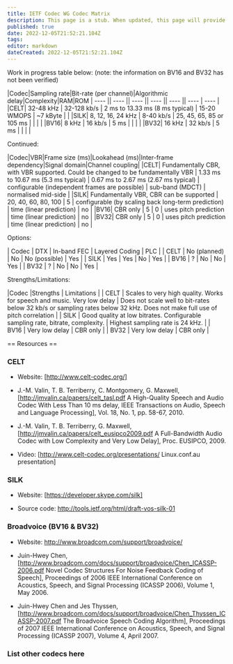 ```yaml
---
title: IETF Codec WG Codec Matrix
description: This page is a stub. When updated, this page will provide technical information about a number of codecs that might be considered for re-use by the Codec WG.
published: true
date: 2022-12-05T21:52:21.104Z
tags: 
editor: markdown
dateCreated: 2022-12-05T21:52:21.104Z
---
```


Work in progress table below:
(note: the information on BV16 and BV32 has not been verified)

|Codec|Sampling rate|Bit-rate (per channel)|Algorithmic delay|Complexity|RAM|ROM
| ---- || ---- || ---- || ---- || ---- || ---- | ---- |
|CELT| 32-48 kHz | 32-128 kb/s | 2 ms to 13.33 ms (8 ms typical) | 15-20 WMOPS | ~7 kByte |  |
|SILK| 8, 12, 16, 24 kHz | 8-40 kb/s | 25, 45, 65, 85 or 105 ms | | | |
|BV16| 8 kHz | 16 kb/s | 5 ms | | | |
|BV32| 16 kHz | 32 kb/s | 5 ms | | | |

Continued:

|Codec|VBR|Frame size (ms)|Lookahead (ms)|Inter-frame dependency|Signal domain|Channel coupling|
|CELT| Fundamentally CBR, with VBR supported. Could be changed to be fundamentally VBR | 1.33 ms to 10.67 ms (5.3 ms typical) | 0.67 ms to 2.67 ms (2.67 ms typical) | configurable (independent frames are possible) | sub-band (MDCT) | normalised mid-side |
|SILK| Fundamentally VBR, CBR can be supported | 20, 40, 60, 80, 100 | 5 | configurable (by scaling back long-term prediction) | time (linear prediction) | no | 
|BV16| CBR only | 5 | 0 | uses pitch prediction | time (linear prediction) | no |
|BV32| CBR only | 5 | 0 | uses pitch prediction | time (linear prediction) | no |

Options:

| Codec | DTX | In-band FEC | Layered Coding | PLC |
| CELT | No (planned) | No | No (possible) | Yes |
| SILK | Yes | Yes | No | Yes |
| BV16 | ? | No | No | Yes |
| BV32 | ? | No | No | Yes |

Strengths/Limitations:

|Codec |Strengths | Limitations |
| CELT | Scales to very high quality. Works for speech and music. Very low delay | Does not scale well to bit-rates below 32 kb/s or sampling rates below 32 kHz. Does not make full use of pitch correlation |
| SILK | Good quality at low bitrates. Configurable sampling rate, bitrate, complexity. | Highest sampling rate is 24 kHz. |
| BV16 | Very low delay | CBR only |
| BV32 | Very low delay | CBR only |

== Resources ==
### CELT
 * Website: [http://www.celt-codec.org/]

 * J.-M. Valin, T. B. Terriberry, C. Montgomery, G. Maxwell, [http://jmvalin.ca/papers/celt_tasl.pdf A High-Quality Speech and Audio Codec With Less Than 10 ms delay, IEEE Transactions on Audio, Speech and Language Processing], Vol. 18, No. 1, pp. 58-67, 2010. 

 * J.-M. Valin, T. B. Terriberry, G. Maxwell, [http://jmvalin.ca/papers/celt_eusipco2009.pdf A Full-Bandwidth Audio Codec with Low Complexity and Very Low Delay], Proc. EUSIPCO, 2009.

 * Video: [http://www.celt-codec.org/presentations/ Linux.conf.au presentation]

### SILK

 * Website: [https://developer.skype.com/silk]

 * Source code: http://tools.ietf.org/html/draft-vos-silk-01

### Broadvoice (BV16 & BV32)
 * Website: http://www.broadcom.com/support/broadvoice/

 * Juin-Hwey Chen, [http://www.broadcom.com/docs/support/broadvoice/Chen_ICASSP-2006.pdf Novel Codec Structures For Noise Feedback Coding of Speech], Proceedings of 2006 IEEE International Conference on Acoustics, Speech, and Signal Processing (ICASSP 2006), Volume 1, May 2006.

 * Juin-Hwey Chen and Jes Thyssen, [http://www.broadcom.com/docs/support/broadvoice/Chen_Thyssen_ICASSP-2007.pdf The Broadvoice Speech Coding Algorithm], Proceedings of 2007 IEEE International Conference on Acoustics, Speech, and Signal Processing (ICASSP 2007), Volume 4, April 2007.

### List other codecs here
